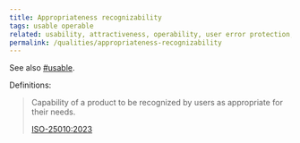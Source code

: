 ```yaml
---
title: Appropriateness recognizability
tags: usable operable
related: usability, attractiveness, operability, user error protection, user engagement
permalink: /qualities/appropriateness-recognizability
---
```



See also [#usable](/tag-usable).


Definitions:

>Capability of a product to be recognized by users as appropriate for their needs.
>
>[ISO-25010:2023](/references/#iso-25010-2023)


